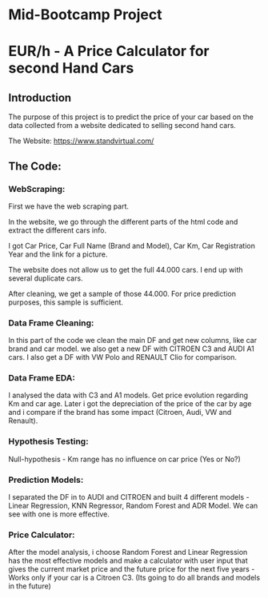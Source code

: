 # Mid-Bootcamp Project
# EUR/h - A Price Calculator for second Hand Cars

## Introduction

The purpose of this project is to predict the price of your car based on the data collected from a website dedicated to selling second hand cars.

The Website: https://www.standvirtual.com/

## The Code:

### WebScraping:

First we have the web scraping part.

In the website, we go through the different parts of the html code and extract the different cars info.

I got Car Price, Car Full Name (Brand and Model), Car Km, Car Registration Year and the link for a picture.

The website does not allow us to get the full 44.000 cars. I end up with several duplicate cars.

After cleaning, we get a sample of those 44.000. For price prediction purposes, this sample is sufficient.


### Data Frame Cleaning:

In this part of the code we clean the main DF and get new columns, like car brand and car model. we also get a new DF with CITROEN C3 and AUDI A1 cars. I also get a DF with VW Polo and RENAULT Clio for comparison. 


### Data Frame EDA:

I analysed the data with C3 and A1 models. Get price evolution regarding Km and car age. Later i got the depreciation of the price of the car by age and i compare if the brand has some impact (Citroen, Audi, VW and Renault).


### Hypothesis Testing:

Null-hypothesis - Km range has no influence on car price (Yes or No?)


### Prediction Models:

I separated the DF in to AUDI and CITROEN and built 4 different models - Linear Regression, KNN Regressor, Random Forest and ADR Model. We can see with one is more effective.


### Price Calculator:

After the model analysis, i choose Random Forest and Linear Regression has the most effective models and make a calculator with user input that gives the current market price and the future price for the next five years - Works only if your car is a Citroen C3. (Its going to do all brands and models in the future)